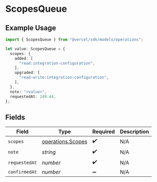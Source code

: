 # ScopesQueue

## Example Usage

```typescript
import { ScopesQueue } from "@vercel/sdk/models/operations";

let value: ScopesQueue = {
  scopes: {
    added: [
      "read:integration-configuration",
    ],
    upgraded: [
      "read-write:integration-configuration",
    ],
  },
  note: "<value>",
  requestedAt: 249.44,
};
```

## Fields

| Field                                                  | Type                                                   | Required                                               | Description                                            |
| ------------------------------------------------------ | ------------------------------------------------------ | ------------------------------------------------------ | ------------------------------------------------------ |
| `scopes`                                               | [operations.Scopes](../../models/operations/scopes.md) | :heavy_check_mark:                                     | N/A                                                    |
| `note`                                                 | *string*                                               | :heavy_check_mark:                                     | N/A                                                    |
| `requestedAt`                                          | *number*                                               | :heavy_check_mark:                                     | N/A                                                    |
| `confirmedAt`                                          | *number*                                               | :heavy_minus_sign:                                     | N/A                                                    |